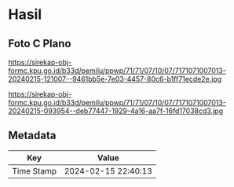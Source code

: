 # Hasil

## Foto C Plano

https://sirekap-obj-formc.kpu.go.id/b33d/pemilu/ppwp/71/71/07/10/07/7171071007013-20240215-121007--9461bb5e-7e03-4457-80c6-b1ff71ecde2e.jpg

https://sirekap-obj-formc.kpu.go.id/b33d/pemilu/ppwp/71/71/07/10/07/7171071007013-20240215-093954--deb77447-1929-4a16-aa7f-16fd17038cd3.jpg


## Metadata

| Key        | Value               |
| ---------- | ------------------- |
| Time Stamp | 2024-02-15 22:40:13 |



